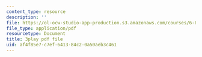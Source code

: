 ```yaml
---
content_type: resource
description: ''
file: https://ol-ocw-studio-app-production.s3.amazonaws.com/courses/6-832-underactuated-robotics-spring-2009/af4f85e7c7ef641384c20a50aeb3c461_g-VehRFsDcI.pdf
file_type: application/pdf
resourcetype: Document
title: 3play pdf file
uid: af4f85e7-c7ef-6413-84c2-0a50aeb3c461
---
```

